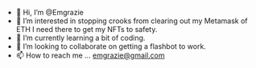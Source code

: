 - 👋 Hi, I’m @Emgrazie
- 👀 I’m interested in stopping crooks from clearing out my Metamask of ETH I need there to get my NFTs to safety.
- 🌱 I’m currently learning a bit of coding.
- 💞️ I’m looking to collaborate on getting a flashbot to work.
- 📫 How to reach me ... emgrazie@gmail.com

<!---
Emgrazie/Emgrazie is a ✨ special ✨ repository because its `README.md` (this file) appears on your GitHub profile.
You can click the Preview link to take a look at your changes.
--->
